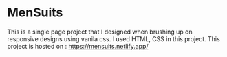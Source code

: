 # MenSuits
This is a single page project that I designed when brushing up on responsive designs using vanila css.
I used HTML, CSS in this project.
This project is hosted on : https://mensuits.netlify.app/
